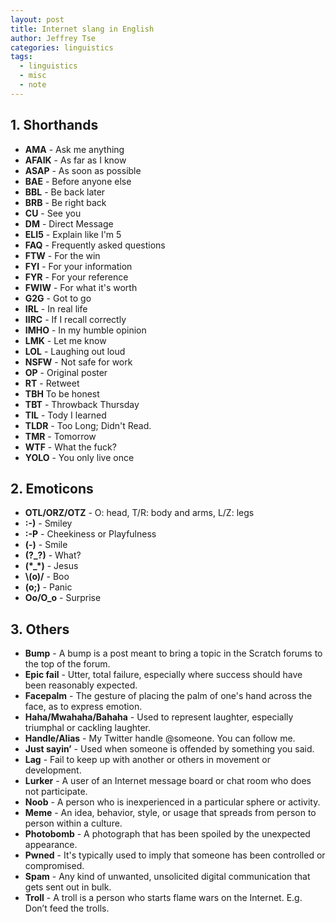 ```yaml
---
layout: post
title: Internet slang in English
author: Jeffrey Tse
categories: linguistics
tags:
  - linguistics
  - misc
  - note
---
```


## 1. Shorthands

- **AMA** - Ask me anything
- **AFAIK** - As far as I know
- **ASAP** - As soon as possible
- **BAE** - Before anyone else
- **BBL** - Be back later
- **BRB** - Be right back
- **CU** - See you
- **DM** - Direct Message
- **ELI5** - Explain like I'm 5
- **FAQ** - Frequently asked questions
- **FTW** - For the win
- **FYI** - For your information
- **FYR** - For your reference
- **FWIW** - For what it's worth
- **G2G** - Got to go
- **IRL** - In real life
- **IIRC** - If I recall correctly
- **IMHO** - In my humble opinion
- **LMK** - Let me know
- **LOL** - Laughing out loud
- **NSFW** - Not safe for work
- **OP** - Original poster
- **RT** - Retweet
- **TBH** To be honest
- **TBT** - Throwback Thursday
- **TIL** - Tody I learned
- **TLDR** - Too Long; Didn't Read.
- **TMR** - Tomorrow
- **WTF** - What the fuck?
- **YOLO** - You only live once

## 2. Emoticons

- **OTL/ORZ/OTZ** - O: head, T/R: body and arms, L/Z: legs
- **:-)** - Smiley
- **:-P** - Cheekiness or Playfulness
- **(-)** - Smile
- **(?\_?)** - What?
- **(\*\_\*)** - Jesus
- **\\(o)/** - Boo
- **(o;)** - Panic
- **Oo/O_o** - Surprise

## 3. Others

- **Bump** - A bump is a post meant to bring a topic in the Scratch forums
  to the top of the forum.
- **Epic fail** - Utter, total failure, especially where success should
  have been reasonably expected.
- **Facepalm** - The gesture of placing the palm of one's hand across the
  face, as to express emotion.
- **Haha/Mwahaha/Bahaha** - Used to represent laughter, especially
  triumphal or cackling laughter.
- **Handle/Alias** - My Twitter handle @someone. You can follow me.
- **Just sayin’** - Used when someone is offended by something you said.
- **Lag** - Fail to keep up with another or others in movement or development.
- **Lurker** - A user of an Internet message board or chat room who does
  not participate.
- **Noob** - A person who is inexperienced in a particular sphere or activity.
- **Meme** - An idea, behavior, style, or usage that spreads from person
  to person within a culture.
- **Photobomb** - A photograph that has been spoiled by the unexpected
  appearance.
- **Pwned** - It's typically used to imply that someone has been controlled
  or compromised.
- **Spam** - Any kind of unwanted, unsolicited digital communication that
  gets sent out in bulk.
- **Troll** - A troll is a person who starts flame wars on the Internet.
  E.g. Don’t feed the trolls.
